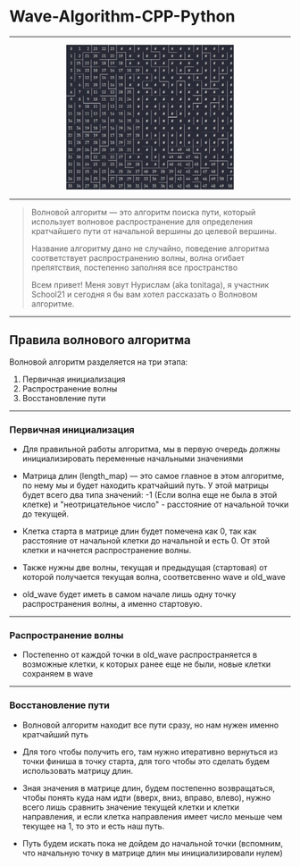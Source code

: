 # Wave-Algorithm-CPP-Python

---

<p align="center">
<img src="misc/images/path.gif" alt="Wave-Algorithm-CPP-Python" style="width: 20vw; min-width: 300px;" />
</p>

---

> Волновой алгоритм — это алгоритм поиска пути, который использует волновое распространение для определения кратчайшего пути от начальной вершины до целевой вершины.
> 
> Название алгоритму дано не случайно, поведение алгоритма соответствует распространению волны, волна огибает препятствия, постепенно заполняя все пространство
> 
> Всем привет! Меня зовут Нурислам (aka tonitaga), я участник School21 и сегодня я бы вам хотел рассказать о Волновом алгоритме.

---

## Правила волнового алгоритма

Волновой алгоритм разделяется на три этапа:

1) Первичная инициализация
2) Распространение волны
3) Восстановление пути

---

### Первичная инициализация

* Для правильной работы алгоритма, мы в первую очередь должны инициализировать переменные начальными значениями

* Матрица длин (length_map) — это самое главное в этом алгоритме, по нему мы и будет находить кратчайший путь. У этой матрицы будет всего два типа значений: -1 (Если волна еще не была в этой клетке) и "неотрицательное число" - расстояние от начальной точки до текущей.
* Клетка старта в матрице длин будет помечена как 0, так как расстояние от начальной клетки до начальной и есть 0. От этой клетки и начнется распространение волны.
* Также нужны две волны, текущая и предыдущая (стартовая) от которой получается текущая волна, соответсвенно wave и old_wave
* old_wave будет иметь в самом начале лишь одну точку распространения волны, а именно стартовую.

---

### Распространение волны

* Постепенно от каждой точки в old_wave распространяется в возможные клетки, к которых ранее еще не были, новые клетки сохраняем в wave

---

### Восстановление пути

* Волновой алгоритм находит все пути сразу, но нам нужен именно кратчайший путь

* Для того чтобы получить его, там нужно итеративно вернуться из точки финиша в точку старта, для того чтобы это сделать будем использовать матрицу длин.

* Зная значения в матрице длин, будем постепенно возвращаться, чтобы понять куда нам идти (вверх, вниз, вправо, влево), нужно всего лишь сравнить значение текущей клетки и клетки направления, и если клетка направления имеет число меньше чем текущее на 1, то это и есть наш путь.

* Путь будем искать пока не дойдем до начальной точки (вспомним, что начальную точку в матрице длин мы инициализировали нулем)

  

